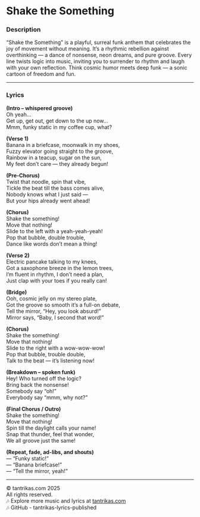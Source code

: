 # Shake the Something

### Description
“Shake the Something” is a playful, surreal funk anthem that celebrates the joy of movement without meaning. It’s a rhythmic rebellion against overthinking — a dance of nonsense, neon dreams, and pure groove. Every line twists logic into music, inviting you to surrender to rhythm and laugh with your own reflection. Think cosmic humor meets deep funk — a sonic cartoon of freedom and fun.

---

### Lyrics

**(Intro – whispered groove)**  
Oh yeah…  
Get up, get out, get down to the up now…  
Mmm, funky static in my coffee cup, what?  

**(Verse 1)**  
Banana in a briefcase, moonwalk in my shoes,  
Fuzzy elevator going straight to the groove,  
Rainbow in a teacup, sugar on the sun,  
My feet don’t care — they already begun!  

**(Pre-Chorus)**  
Twist that noodle, spin that vibe,  
Tickle the beat till the bass comes alive,  
Nobody knows what I just said —  
But your hips already went ahead!  

**(Chorus)**  
Shake the something!  
Move that nothing!  
Slide to the left with a yeah-yeah-yeah!  
Pop that bubble, double trouble,  
Dance like words don’t mean a thing!  

**(Verse 2)**  
Electric pancake talking to my knees,  
Got a saxophone breeze in the lemon trees,  
I’m fluent in rhythm, I don’t need a plan,  
Just clap with your toes if you really can!  

**(Bridge)**  
Ooh, cosmic jelly on my stereo plate,  
Got the groove so smooth it’s a full-on debate,  
Tell the mirror, “Hey, you look absurd!”  
Mirror says, “Baby, I second that word!”  

**(Chorus)**  
Shake the something!  
Move that nothing!  
Slide to the right with a wow-wow-wow!  
Pop that bubble, trouble double,  
Talk to the beat — it’s listening now!  

**(Breakdown – spoken funk)**  
Hey! Who turned off the logic?  
Bring back the nonsense!  
Somebody say “oh!”  
Everybody say “mmm, why not?”  

**(Final Chorus / Outro)**  
Shake the something!  
Move that nothing!  
Spin till the daylight calls your name!  
Snap that thunder, feel that wonder,  
We all groove just the same!  

**(Repeat, fade, ad-libs, and shouts)**  
— “Funky static!”  
— “Banana briefcase!”  
— “Tell the mirror, yeah!”  

---

© tantrikas.com 2025  
All rights reserved.  
🎶 Explore more music and lyrics at [tantrikas.com](https://tantrikas.com)  
🎶 GitHub - tantrikas-lyrics-published
